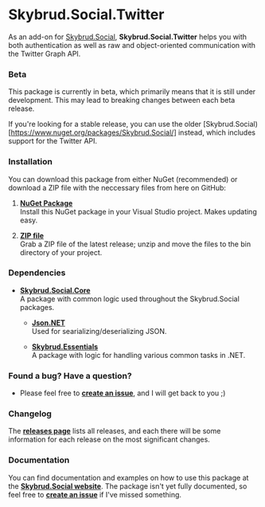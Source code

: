 Skybrud.Social.Twitter
========================

As an add-on for [Skybrud.Social](https://github.com/abjerner/Skybrud.Social), **Skybrud.Social.Twitter** helps you with both authentication as well as raw and object-oriented communication with the Twitter Graph API.

### Beta

This package is currently in beta, which primarily means that it is still under development. This may lead to breaking changes between each beta release.

If you're looking for a stable release, you can use the older [Skybrud.Social)[https://www.nuget.org/packages/Skybrud.Social/] instead, which includes support for the Twitter API.

### Installation

You can download this package from either NuGet (recommended) or download a ZIP file with the neccessary files from here on GitHub:

1. [**NuGet Package**][NuGetPackage]  
Install this NuGet package in your Visual Studio project. Makes updating easy.

2. [**ZIP file**][GitHubRelease]  
Grab a ZIP file of the latest release; unzip and move the files to the bin directory of your project.

### Dependencies

- [**Skybrud.Social.Core**](https://github.com/abjerner/Skybrud.Social)<br />A package with common logic used throughout the Skybrud.Social packages.

  - [**Json.NET**](https://github.com/jamesnk/newtonsoft.json)<br />Used for searializing/deserializing JSON.

  - [**Skybrud.Essentials**](https://github.com/skybrud/Skybrud.Essentials)<br />A package with logic for handling various common tasks in .NET.

### Found a bug? Have a question?

* Please feel free to [**create an issue**][Issues], and I will get back to you ;)

### Changelog

The [**releases page**][Releases] lists all releases, and each there will be some information for each release on the most significant changes.

### Documentation

You can find documentation and examples on how to use this package at the [**Skybrud.Social website**][Website]. The package isn't yet fully documented, so feel free to [**create an issue**][Issues] if I've missed something.

[Website]: http://social.skybrud.dk/twitter/
[NuGetPackage]: https://www.nuget.org/packages/Skybrud.Social.Twitter
[GitHubRelease]: https://github.com/abjerner/Skybrud.Social.Twitter/releases/latest
[Releases]: https://github.com/abjerner/Skybrud.Social.Twitter/releases
[Issues]: https://github.com/abjerner/Skybrud.Social.Twitter/issues
